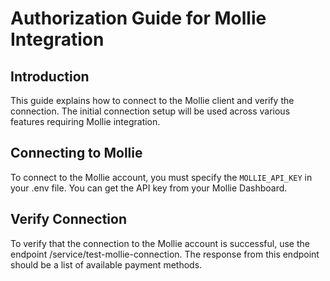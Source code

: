 # Authorization Guide for Mollie Integration

## Introduction

This guide explains how to connect to the Mollie client and verify the connection. The initial connection setup will be used across various features requiring Mollie integration.

## Connecting to Mollie

To connect to the Mollie account, you must specify the `MOLLIE_API_KEY` in your .env file. You can get the API key from your Mollie Dashboard.

## Verify Connection

To verify that the connection to the Mollie account is successful, use the endpoint /service/test-mollie-connection. The response from this endpoint should be a list of available payment methods.
